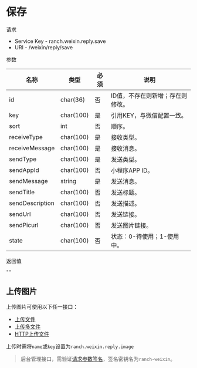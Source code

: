 # 保存

请求
- Service Key - ranch.weixin.reply.save
- URI - /weixin/reply/save

参数

|名称|类型|必须|说明|
|---|---|---|---|
|id|char(36)|否|ID值，不存在则新增；存在则修改。|
|key|char(100)|是|引用KEY，与微信配置一致。|
|sort|int|否|顺序。|
|receiveType|char(100)|是|接收类型。|
|receiveMessage|char(100)|是|接收消息。|
|sendType|char(100)|是|发送类型。|
|sendAppId|char(100)|否|小程序APP ID。|
|sendMessage|string|是|发送消息。|
|sendTitle|char(100)|否|发送标题。|
|sendDescription|char(100)|否|发送描述。|
|sendUrl|char(100)|否|发送链接。|
|sendPicurl|char(100)|否|发送图片链接。|
|state|char(100)|否|状态：0-待使用；1-使用中。|

返回值
```
""
```

## 上传图片

上传图片可使用以下任一接口：
- [上传文件](https://github.com/heisedebaise/tephra/blob/master/tephra-ctrl/doc/upload.md)
- [上传多文件](https://github.com/heisedebaise/tephra/blob/master/tephra-ctrl/doc/uploads.md)
- [HTTP上传文件](https://github.com/heisedebaise/tephra/blob/master/tephra-ctrl-http/doc/upload.md)

上传时需将`name`或`key`设置为`ranch.weixin.reply.image`

> 后台管理接口，需验证[请求参数签名](https://github.com/heisedebaise/tephra/blob/master/tephra-ctrl/doc/sign.md)，签名密钥名为`ranch-weixin`。
